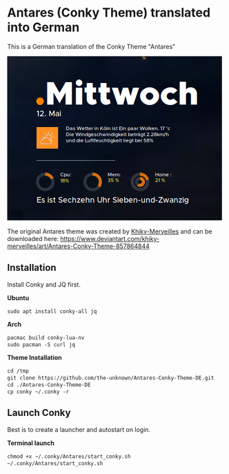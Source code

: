 # Antares (Conky Theme) translated into German
This is a German translation of the Conky Theme "Antares"

![Theme Preview](https://github.com/the-unknown/Antares-Conky-Theme-DE/blob/main/Antares_de.png?raw=true)

The original Antares theme was created by [Khiky-Merveilles](https://www.google.com) and can be downloaded here:
https://www.deviantart.com/khiky-merveilles/art/Antares-Conky-Theme-857864844

## Installation
Install Conky and JQ first.

**Ubuntu**
```
sudo apt install conky-all jq
```

**Arch**
```
pacmac build conky-lua-nv
sudo pacman -S curl jq
```

**Theme Installation**
```
cd /tmp
git clone https://github.com/the-unknown/Antares-Conky-Theme-DE.git
cd ./Antares-Conky-Theme-DE
cp conky ~/.conky -r
```

## Launch Conky
Best is to create a launcher and autostart on login.

**Terminal launch**
```
chmod +x ~/.conky/Antares/start_conky.sh
~/.conky/Antares/start_conky.sh
```
